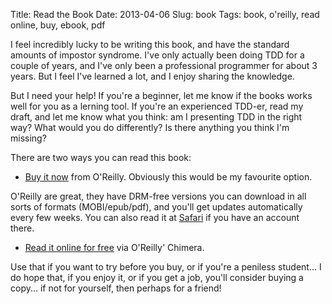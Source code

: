 Title: Read the Book
Date: 2013-04-06
Slug: book
Tags: book, o'reilly, read online, buy, ebook, pdf


I feel incredibly lucky to be writing this book, and have the standard amounts of
impostor syndrome. I've only actually been doing TDD for a couple of years, and I've
only been a professional programmer for about 3 years.  But I feel I've learned a lot,
and I enjoy sharing the knowledge.

But I need your help!  If you're a beginner, let me know if the books works well for
you as a lerning tool.  If you're an experienced TDD-er, read my draft, and let me
know what you think: am I presenting TDD in the right way?  What would you do
differently?  Is there anything you think I'm missing?

There are two ways you can read this book:

* [Buy it now](http://www.kqzyfj.com/click-7079286-11260198?url=http%3A%2F%2Fshop.oreilly.com%2Fproduct%2F0636920029533.do%3Fcmp%3Daf-code-book-product_cj_9781449367794_%7BPID%7D&cjsku=0636920029533)
from O'Reilly.  Obviously this would be my favourite option.

O'Reilly are great, they have DRM-free versions you can download in all sorts
of formats (MOBI/epub/pdf), and you'll get updates automatically every few
weeks.  You can also read it at <a
href="http://my.safaribooksonline.com/9781449365141">Safari</a> if you have an
account there.


* [Read it online for free](http://chimera.labs.oreilly.com/books/1234000000754) via O'Reilly' Chimera.

Use that if you want to try before you buy, or if you're a peniless student... I 
do hope that, if you enjoy it, or if you get a job, you'll consider buying a
copy... if not for yourself, then perhaps for a friend!


